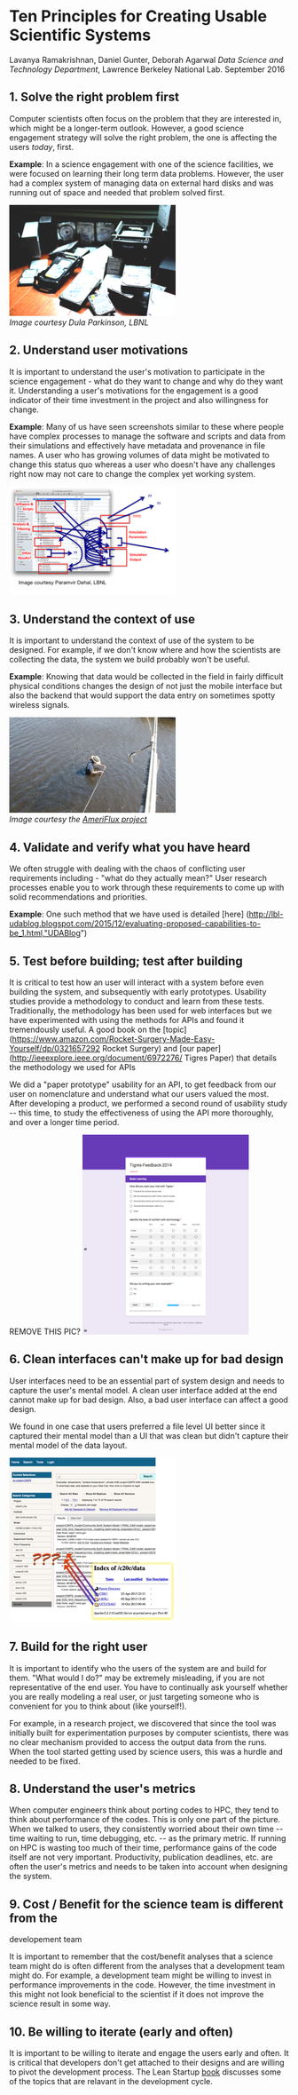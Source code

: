# Ten Principles for Creating Usable Scientific Systems

Lavanya Ramakrishnan, Daniel Gunter, Deborah Agarwal 
*Data Science and Technology Department*, 
Lawrence Berkeley National Lab. 
September 2016


## 1. Solve the right problem first

Computer scientists often focus on the problem that they are
interested in, which might be a longer-term outlook. However, a good
science engagement strategy will solve the right problem, the one
is affecting the users *today*, first.

**Example**: In a science engagement with one of the science
facilities, we were focused on learning their long term data
problems. However, the user had a complex system of managing data on
external hard disks and was running out of space and needed that
problem solved first.

![](img/storage-small.png)
<br>*Image courtesy Dula Parkinson, LBNL*

## 2. Understand user motivations

It is important to understand the user's motivation to participate in
the science engagement - what do they want to change and why do they
want it. Understanding a user's motivations for the engagement is a
good indicator of their time investment in the project and also
willingness for change.

**Example**: Many of us have seen screenshots similar to these where
 people have complex processes to manage the software and scripts and
 data from their simulations and effectively have metadata and
 provenance in file names. A user who has growing volumes of data
 might be motivated to change this status quo whereas a user who
 doesn't have any challenges right now may not care to change the
 complex yet working system.

![](img/process-small.png)
    
## 3. Understand the context of use

It is important to understand the context of use of the system to be
designed. For example, if we don't know where and how the scientists
are collecting the data, the system we build probably won't be
useful. 

**Example**: Knowing that data would be collected in the field
in fairly difficult physical conditions changes the design of not just
the mobile interface but also the backend that would support the data
entry on sometimes spotty wireless signals.

![](img/context-small.png)
<br>*Image courtesy the  [AmeriFlux project](ameriflux.lbl.gov)*


## 4. Validate and verify what you have heard

We often struggle with dealing with the chaos of conflicting user
requirements including - "what do they actually mean?" User research processes enable you to work through these requirements
to come up with solid recommendations and priorities.

**Example**: One such method that we have used is detailed [here]
(http://lbl-udablog.blogspot.com/2015/12/evaluating-proposed-capabilities-to-be_1.html,"UDABlog")

    
## 5. Test before building; test after building

It is critical to test how an user will interact with a system before
even building the system, and subsequently with early
prototypes. Usability studies provide a methodology to conduct and
learn from these tests. Traditionally, the methodology has been used
for web interfaces but we have experimented with using the methods for
APIs and found it tremendously useful. A good book on the 
[topic](https://www.amazon.com/Rocket-Surgery-Made-Easy-Yourself/dp/0321657292 Rocket Surgery) and [our paper](http://ieeexplore.ieee.org/document/6972276/ Tigres Paper)
that details the methodology we used for APIs

We did a "paper prototype" usability for an API, to get feedback
from our user on nomenclature and understand what our users valued
the most. After developing a product, we performed a second round of
usability study -- this time, to study the effectiveness of using
the API more thoroughly, and over a longer time period.


REMOVE THIS PIC? 
![](img/tigres-feedback-small.png)

## 6.  Clean interfaces can't make up for bad design

User interfaces need to be an essential part of system design and
needs to capture the user's mental model. A clean user interface added
at the end cannot make up for bad design. Also, a bad user interface
can affect a good design.

We found in one case that users preferred a file level UI better since
it captured their mental model than a UI that was clean but didn't
capture their mental model of the data layout.

![](img/mental-model-small.jpg)

## 7. Build for the right user

It is important to identify who the users of the system are and build
for them. "What would I do?" may be extremely misleading, if you are
not representative of the end user. You have to continually ask
yourself whether you are really modeling a real user, or just
targeting someone who is convenient for you to think about (like
yourself!).

For example, in a research project, we discovered that since the tool
was initially built for experimentation purposes by computer
scientists, there was no clear mechanism provided to access the output
data from the runs. When the tool started getting used by science
users, this was a hurdle and needed to be fixed.

## 8. Understand the user's metrics

When computer engineers think about porting codes to HPC, they tend to
think about performance of the codes. This is only one part of the
picture. When we talked to users, they consistently worried about
their own time -- time waiting to run, time debugging, etc. -- as the
primary metric. If running on HPC is wasting too much of their time,
performance gains of the code itself are not very
important. Productivity, publication deadlines, etc. are often the
user's metrics and needs to be taken into account when designing the
system.

## 9. Cost / Benefit for the science team is different from the
   developement team 

It is important to remember that the cost/benefit analyses that a
science team might do is often different from the analyses that a
development team might do. For example, a development team might be
willing to invest in performance improvements in the code. However,
the time investment in this might not look beneficial to the scientist
if it does not improve the science result in some way.


## 10. Be willing to iterate (early and often)

It is important to be willing to iterate and engage the users early
and often. It is critical that developers don't get attached to their
designs and are willing to pivot the development process. The Lean
Startup
[book](https://www.amazon.com/Lean-Startup-Entrepreneurs-Continuous-Innovation-ebook/dp/B004J4XGN6,LeanStartup)
discusses some of the topics that are relavant in the development
cycle.

